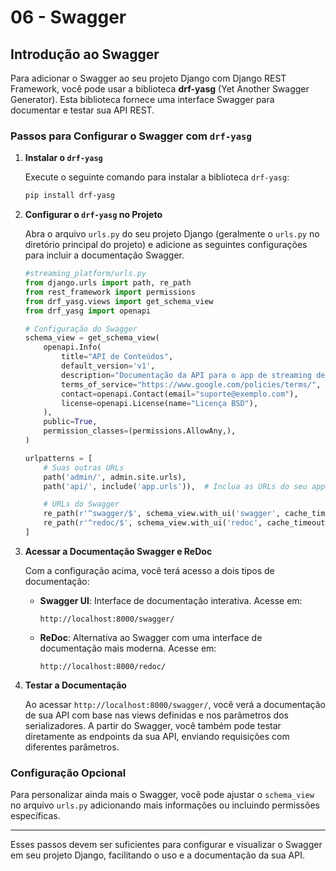 # 06 - Swagger

## Introdução ao Swagger

Para adicionar o Swagger ao seu projeto Django com Django REST Framework, você pode usar a biblioteca **drf-yasg** (Yet Another Swagger Generator). Esta biblioteca fornece uma interface Swagger para documentar e testar sua API REST.

### Passos para Configurar o Swagger com `drf-yasg`

1. **Instalar o `drf-yasg`**

   Execute o seguinte comando para instalar a biblioteca `drf-yasg`:

   ```bash
   pip install drf-yasg
   ```

2. **Configurar o `drf-yasg` no Projeto**

   Abra o arquivo `urls.py` do seu projeto Django (geralmente o `urls.py` no diretório principal do projeto) e adicione as seguintes configurações para incluir a documentação Swagger.

   ```python
   #streaming_platform/urls.py
   from django.urls import path, re_path
   from rest_framework import permissions
   from drf_yasg.views import get_schema_view
   from drf_yasg import openapi

   # Configuração do Swagger
   schema_view = get_schema_view(
       openapi.Info(
           title="API de Conteúdos",
           default_version='v1',
           description="Documentação da API para o app de streaming de áudio e vídeo",
           terms_of_service="https://www.google.com/policies/terms/",
           contact=openapi.Contact(email="suporte@exemplo.com"),
           license=openapi.License(name="Licença BSD"),
       ),
       public=True,
       permission_classes=(permissions.AllowAny,),
   )

   urlpatterns = [
       # Suas outras URLs
       path('admin/', admin.site.urls),
       path('api/', include('app.urls')),  # Inclua as URLs do seu app

       # URLs do Swagger
       re_path(r'^swagger/$', schema_view.with_ui('swagger', cache_timeout=0), name='schema-swagger-ui'),
       re_path(r'^redoc/$', schema_view.with_ui('redoc', cache_timeout=0), name='schema-redoc'),
   ]
   ```

3. **Acessar a Documentação Swagger e ReDoc**

   Com a configuração acima, você terá acesso a dois tipos de documentação:

   * **Swagger UI**: Interface de documentação interativa. Acesse em:

     ```plaintext
     http://localhost:8000/swagger/
     ```

   * **ReDoc**: Alternativa ao Swagger com uma interface de documentação mais moderna. Acesse em:

     ```plaintext
     http://localhost:8000/redoc/
     ```

4. **Testar a Documentação**

   Ao acessar `http://localhost:8000/swagger/`, você verá a documentação de sua API com base nas views definidas e nos parâmetros dos serializadores. A partir do Swagger, você também pode testar diretamente as endpoints da sua API, enviando requisições com diferentes parâmetros.

### Configuração Opcional

Para personalizar ainda mais o Swagger, você pode ajustar o `schema_view` no arquivo `urls.py` adicionando mais informações ou incluindo permissões específicas.

---

Esses passos devem ser suficientes para configurar e visualizar o Swagger em seu projeto Django, facilitando o uso e a documentação da sua API.
